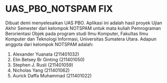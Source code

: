 # UAS_PBO_NOTSPAM FIX
Dibuat demi menyelesaikan UAS PBO.
Aplikasi ini adalah hasil proyek Ujian Akhir Semester dari kelompok NOTSPAM untuk mata kuliah Pemrograman Berorientasi Objek pada program studi Ilmu Komputer, Fakultas Ilmu Komputer dan Teknologi Informasi, Universitas Sumatera Utara. Adapun anggota dari kelompok NOTSPAM adalah:
1. Alexander Yuanata (211401032)
2. Elin Betsey Br Ginting (211401050)
3. Stephen J. Rusli (211401059)
4. Nicholas Yang (211401062)
5. Aurick Daffa Muhammad (211401022)
